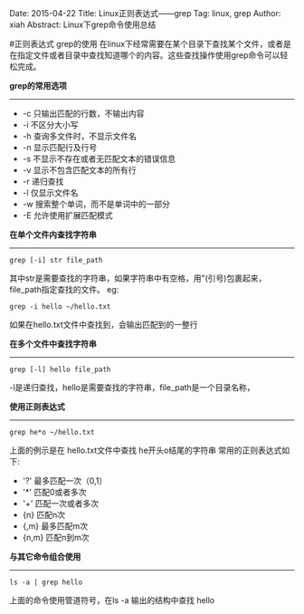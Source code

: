 Date: 2015-04-22
Title: Linux正则表达式——grep
Tag: linux, grep
Author: xiah
Abstract: Linux下grep命令使用总结

#正则表达式 grep的使用
在linux下经常需要在某个目录下查找某个文件，或者是在指定文件或者目录中查找知道哪个的内容。这些查找操作使用grep命令可以轻松完成。

**grep的常用选项**
***

* -c        只输出匹配的行数，不输出内容
* -i        不区分大小写
* -h        查询多文件时，不显示文件名
* -n        显示匹配行及行号
* -s        不显示不存在或者无匹配文本的错误信息
* -v        显示不包含匹配文本的所有行
* -r        递归查找
* -l        仅显示文件名
* -w        搜索整个单词，而不是单词中的一部分
* -E        允许使用扩展匹配模式           



**在单个文件内查找字符串**
***
```shell
grep [-i] str file_path
```
其中str是需要查找的字符串，如果字符串中有空格，用"(引号)包裹起来，file_path指定查找的文件。
eg:
```shell
grep -i hello ~/hello.txt
```
如果在hello.txt文件中查找到，会输出匹配到的一整行


**在多个文件中查找字符串**
***
```shell
grep [-l] hello file_path
```
-l是递归查找，hello是需要查找的字符串，file_path是一个目录名称，

**使用正则表达式**
***
```shell
grep he*o ~/hello.txt
```
上面的例示是在 hello.txt文件中查找 he开头o结尾的字符串
常用的正则表达式如下:

* '?'  最多匹配一次（0,1）
* '*'  匹配0或者多次
* '+'  匹配一次或者多次
* {n}  匹配n次
* {,m}  最多匹配m次
* {n,m} 匹配n到m次

**与其它命令组合使用**
***
```shell
ls -a | grep hello
```
上面的命令使用管道符号，在ls -a 输出的结构中查找 hello
